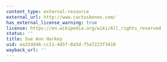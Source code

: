 ```yaml
---
content_type: external-resource
external_url: http://www.cactusbones.com/
has_external_license_warning: true
license: https://en.wikipedia.org/wiki/All_rights_reserved
status: ''
title: Sue Ann Harkey
uid: ea32dd46-cc11-445f-8a5d-f5a7223f3410
wayback_url: ''
---
```

